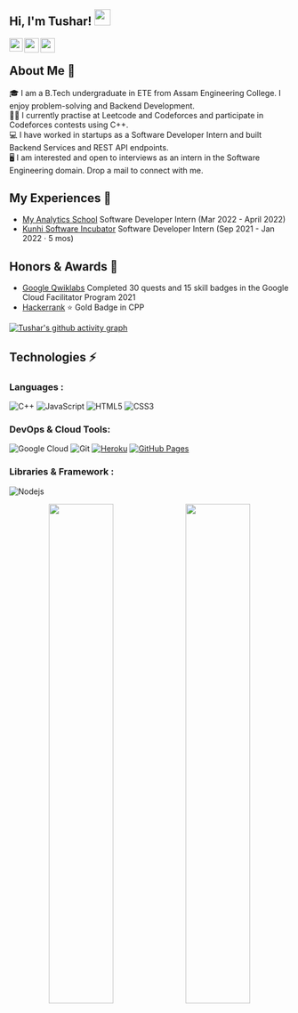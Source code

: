 ## Hi, I'm Tushar! <img src="https://github.com/TheDudeThatCode/TheDudeThatCode/blob/master/Assets/Hi.gif" width="29px">              

<a href="https://www.linkedin.com/in/tusharnath10/">
  <img align="left" width="24px" src="https://cdn.jsdelivr.net/npm/simple-icons@v3/icons/linkedin.svg"  />
</a>
<a href="https://twitter.com/tusharnath1999">
  <img align="left" width="26px" src="https://cdn.jsdelivr.net/npm/simple-icons@v3/icons/twitter.svg" />
</a>
<a href="mailto:tusharnath10@gmail.com">
  <img align="left" width="26px" src="https://cdn.jsdelivr.net/npm/simple-icons@v3/icons/gmail.svg" />
</a>

<br />

## About Me 🚀
🎓 I am a B.Tech undergraduate in ETE from Assam Engineering College. I enjoy problem-solving and Backend Development.</br>
👨‍💻 I currently practise at Leetcode and Codeforces and participate in Codeforces contests using C++.<br/>
💻 I have worked in startups as a Software Developer Intern and built Backend Services and REST API endpoints.<br/>
🖥 I am interested and open to interviews as an intern in the Software Engineering domain. Drop a mail to connect with me.<br />

## My Experiences 🙌
- [My Analytics School](https://www.myanalyticsschool.com/) Software Developer Intern (Mar 2022 - April 2022)
- [Kunhi Software Incubator](https://www.linkedin.com/company/kunhi-software-incubator/) Software Developer Intern (Sep 2021 - Jan 2022 · 5 mos)

## Honors & Awards 🏅
- [Google Qwiklabs](https://www.qwiklabs.com/public_profiles/ec65baca-24c3-4b36-a896-2168e0ceb8f6) Completed 30 quests and 15 skill badges in the Google Cloud Facilitator Program 2021
- [Hackerrank](https://www.hackerrank.com/tusharnath10) ⭐ Gold Badge in CPP 

[![Tushar's github activity graph](https://activity-graph.herokuapp.com/graph?username=tushar-nath&theme=xcode)](https://github.com/tushar-nath/github-readme-activity-graph)

## Technologies ⚡ 

### Languages :
![C++](https://img.shields.io/badge/-C++-00599C?style=flat-square&logo=c)
![JavaScript](https://img.shields.io/badge/-JavaScript-black?style=flat-square&logo=javascript)
![HTML5](https://img.shields.io/badge/-HTML5-E34F26?style=flat-square&logo=html5&logoColor=white)
![CSS3](https://img.shields.io/badge/-CSS3-1572B6?style=flat-square&logo=css3)

### DevOps & Cloud Tools:

![Google Cloud](https://img.shields.io/badge/Google%20Cloud-black?style=flat-square&logo=google-cloud)
![Git](https://img.shields.io/badge/-Git-black?style=flat-square&logo=git)
<a href="#"><img alt="Heroku" src="https://img.shields.io/badge/Heroku%20-%23430098.svg?logo=heroku&logoColor=white"></a>
<a href="#"><img alt="GitHub Pages" src="https://img.shields.io/badge/GitHub%20Pages-%23327FC7.svg?logo=github&logoColor=white"></a>

### Libraries & Framework :

![Nodejs](https://img.shields.io/badge/-Nodejs-black?style=flat-square&logo=Node.js)


<p align="center">
	
  <img width="48%" src="https://github-readme-stats.vercel.app/api?username=tushar-nath&show_icons=true&theme=tokyonight" />
  <img width="48%" src="https://github-readme-streak-stats.herokuapp.com/?user=tushar-nath&theme=tokyonight" />
</p>
